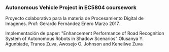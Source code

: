 ### Autonomous Vehicle Project in EC5804 coursework

Proyecto colaborativo para la materia de Procesamiento Digital de Imagenes. 
Prof: Gerardo Fernández
Enero Marzo 2017.

Implementación de paper: 
"Enhancement Performance of Road Recognition System of Autonomous Robots in Shadow Scenarios"
Olusanya Y. Agunbiade, Tranos Zuva, Awosejo O. Johnson and Keneilwe Zuva
